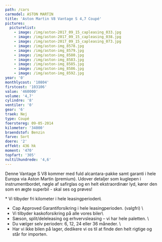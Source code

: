 ```yaml
---
path: /cars
carmodel: ASTON MARTIN
title: 'Aston Martin V8 Vantage S 4,7 Coupé'
pictures:
  picturelist:
    - image: /img/aston-2017_09_15_capleasing_033.jpg
    - image: /img/aston-2017_09_15_capleasing_038.jpg
    - image: /img/aston-2017_09_15_capleasing_073.jpg
    - image: /img/aston-img_8578.jpg
    - image: /img/aston-img_8579.jpg
    - image: /img/aston-img_8580.jpg
    - image: /img/aston-img_8583.jpg
    - image: /img/aston-img_8585.jpg
    - image: /img/aston-img_8586.jpg
    - image: /img/aston-img_8592.jpg
year: '0'
monthlycost: '10804'
firstcost: '103106'
value: '460000'
volume: '4,7'
cylindre: '8'
ventiler: '0'
gear: '6'
traek: Nej
type: Coupé
foerstereg: 09-05-2014
kilometer: '34000'
braendstof: Benzin
farve: Sort
doere: '2'
effekt: 436 hk
moment: '470'
topfart: '305'
nultilhundrede: '4,6'
---
```

Denne Vantage S V8 kommer med fuld alcantara-pakke samt garanti i hele Europa via Aston Martin (premium). Udover detaljer som kuglepen i instrumentbordet, nøgle af safirglas og en helt ekstraordinær lyd, kører den som en ægte superbil - skal ses og prøves!

\* Vi tilbyder fri kilometer i hele leasingperioden\
* Cap Approved Garantiforsikring i hele leasingperioden. (valgfri) \
* Vi tilbyder kaskoforsikring på alle vores biler\
* Sæson, split/deleleasing og erhvervsleasing – vi har hele paletten. \
* Du vælger selv perioden: 6, 12, 24 eller 36 måneder. \
* Har vi ikke bilen på lager, dedikere vi os til at finde den helt rigtige og står for importen.
